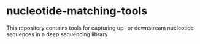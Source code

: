 nucleotide-matching-tools
=========================

This repository contains tools for capturing up- or downstream nucleotide sequences in a deep sequencing library
